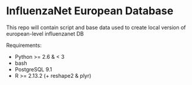 InfluenzaNet European Database
===============================

This repo will contain script and base data used to create local version of european-level influenzanet DB

Requirements:

- Python >= 2.6 & < 3
- bash
- PostgreSQL 9.1
- R >= 2.13.2 (+ reshape2 & plyr)